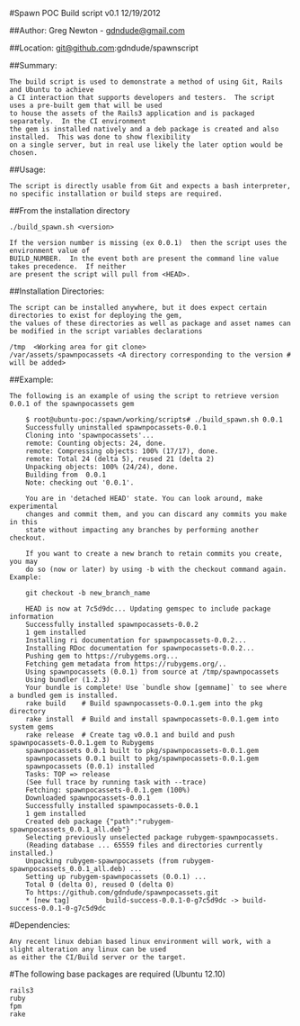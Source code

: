 #Spawn POC Build script v0.1 12/19/2012

##Author:
	Greg Newton - gdndude@gmail.com

##Location:
	git@github.com:gdndude/spawnscript

##Summary:

	The build script is used to demonstrate a method of using Git, Rails and Ubuntu to achieve 
	a CI interaction that supports developers and testers.  The script uses a pre-built gem that will be used
	to house the assets of the Rails3 application and is packaged separately.  In the CI environment
	the gem is installed natively and a deb package is created and also installed.  This was done to show flexibility 
	on a single server, but in real use likely the later option would be chosen.

##Usage:

	The script is directly usable from Git and expects a bash interpreter, no specific installation or build steps are required.


##From the installation directory

	./build_spawn.sh <version>
	
	If the version number is missing (ex 0.0.1)  then the script uses the environment value of
	BUILD_NUMBER.  In the event both are present the command line value takes precedence.  If neither 
	are present the script will pull from <HEAD>.

##Installation Directories:

	The script can be installed anywhere, but it does expect certain directories to exist for deploying the gem, 
	the values of these directories as well as package and asset names can be modified in the script variables declarations

	/tmp  <Working area for git clone>
	/var/assets/spawnpocassets <A directory corresponding to the version # will be added>



##Example:

	The following is an example of using the script to retrieve version 0.0.1 of the spawnpocassets gem

		$ root@ubuntu-poc:/spawn/working/scripts# ./build_spawn.sh 0.0.1
		Successfully uninstalled spawnpocassets-0.0.1
		Cloning into 'spawnpocassets'...
		remote: Counting objects: 24, done.
		remote: Compressing objects: 100% (17/17), done.
		remote: Total 24 (delta 5), reused 21 (delta 2)
		Unpacking objects: 100% (24/24), done.
 		Building from  0.0.1
		Note: checking out '0.0.1'.

		You are in 'detached HEAD' state. You can look around, make experimental
		changes and commit them, and you can discard any commits you make in this
		state without impacting any branches by performing another checkout.

		If you want to create a new branch to retain commits you create, you may
		do so (now or later) by using -b with the checkout command again. Example:

  		git checkout -b new_branch_name

		HEAD is now at 7c5d9dc... Updating gemspec to include package information
		Successfully installed spawnpocassets-0.0.2
		1 gem installed
		Installing ri documentation for spawnpocassets-0.0.2...
		Installing RDoc documentation for spawnpocassets-0.0.2...
		Pushing gem to https://rubygems.org...
		Fetching gem metadata from https://rubygems.org/..
		Using spawnpocassets (0.0.1) from source at /tmp/spawnpocassets 
		Using bundler (1.2.3) 
		Your bundle is complete! Use `bundle show [gemname]` to see where a bundled gem is installed.
		rake build    # Build spawnpocassets-0.0.1.gem into the pkg directory
		rake install  # Build and install spawnpocassets-0.0.1.gem into system gems
		rake release  # Create tag v0.0.1 and build and push spawnpocassets-0.0.1.gem to Rubygems
		spawnpocassets 0.0.1 built to pkg/spawnpocassets-0.0.1.gem
		spawnpocassets 0.0.1 built to pkg/spawnpocassets-0.0.1.gem
		spawnpocassets (0.0.1) installed
		Tasks: TOP => release
		(See full trace by running task with --trace)
		Fetching: spawnpocassets-0.0.1.gem (100%)
		Downloaded spawnpocassets-0.0.1
		Successfully installed spawnpocassets-0.0.1
		1 gem installed
		Created deb package {"path":"rubygem-spawnpocassets_0.0.1_all.deb"}
		Selecting previously unselected package rubygem-spawnpocassets.
		(Reading database ... 65559 files and directories currently installed.)
		Unpacking rubygem-spawnpocassets (from rubygem-spawnpocassets_0.0.1_all.deb) ...
		Setting up rubygem-spawnpocassets (0.0.1) ...
		Total 0 (delta 0), reused 0 (delta 0)
		To https://github.com/gdndude/spawnpocassets.git
 		* [new tag]         build-success-0.0.1-0-g7c5d9dc -> build-success-0.0.1-0-g7c5d9dc

#Dependencies:

	Any recent linux debian based linux environment will work, with a slight alteration any linux can be used 
	as either the CI/Build server or the target.

#The following base packages are required (Ubuntu 12.10)

	rails3
	ruby
	fpm
	rake
	
	

